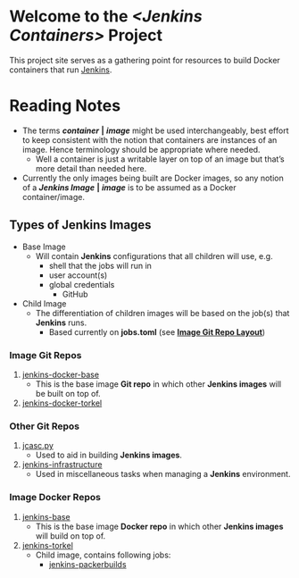 # Welcome to the ***<Jenkins Containers\>*** Project

This project site serves as a gathering point for resources
to build Docker containers that run [Jenkins](https://www.jenkins.io/).

# Reading Notes

* The terms ***container*** **|** ***image*** might be used interchangeably, best effort to keep consistent with the notion that containers are instances of an image. Hence terminology should be appropriate where needed. 
    * Well a container is just a writable layer on top of an image but that’s more detail than needed here.
* Currently the only images being built are Docker images, so any notion of a ***Jenkins Image*** **|** ***image*** is to be assumed as a Docker container/image.

## Types of Jenkins Images

* Base Image
    * Will contain **Jenkins** configurations that all children will use, e.g.
        * shell that the jobs will run in
        * user account(s)
        * global credentials
            * GitHub
* Child Image
    * The differentiation of children images will be based on the job(s) that **Jenkins** runs.
        * Based currently on **jobs.toml** (see **[Image Git Repo Layout](layouts.md)**)

### Image Git Repos

1. [jenkins-docker-base](https://github.com/cavcrosby/jenkins-docker-base)
    * This is the base image **Git repo** in which other **Jenkins images** will be built on top of.
2. [jenkins-docker-torkel](https://github.com/cavcrosby/jenkins-docker-torkel)

### Other Git Repos

1. [jcasc.py](https://github.com/cavcrosby/jcasc.py)
    * Used to aid in building **Jenkins images**.
2. [jenkins-infrastructure](https://github.com/cavcrosby/jenkins-infrastructure)
    * Used in miscellaneous tasks when managing a **Jenkins** environment.

### Image Docker Repos

1. [jenkins-base](https://hub.docker.com/repository/docker/cavcrosby/jenkins-base)
    * This is the base image **Docker repo** in which other **Jenkins images** will build on top of.
2. [jenkins-torkel](https://hub.docker.com/repository/docker/cavcrosby/jenkins-torkel)
    * Child image, contains following jobs:
        * [jenkins-packerbuilds](https://github.com/cavcrosby/jenkins-packerbuilds)
